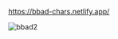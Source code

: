 https://bbad-chars.netlify.app/

![bbad2](https://user-images.githubusercontent.com/81515422/138597142-7009ec9f-912d-4eef-805b-0aef8146fa79.gif)
